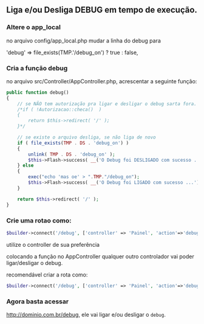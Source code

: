 ## Liga e/ou Desliga DEBUG em tempo de execução.

### Altere o app_local

no arquivo config/app_local.php mudar a linha do debug para

'debug' => file_exists(TMP.'/debug_on') ? true : false,

### Cria a função debug
no arquivo src/Controller/AppController.php, acrescentar a seguinte função:

```php
public function debug()
{
    // se NÃO tem autorização pra ligar e desligar o debug sarta fora.
    /*if ( !Autorizacao::checa()  )
    {
        return $this->redirect( '/' );
    }*/

    // se existe o arquivo desliga, se não liga de novo
    if ( file_exists(TMP . DS . 'debug_on') )
    {
        unlink( TMP . DS . 'debug_on' );
        $this->Flash->success( __('O Debug foi DESLIGADO com sucesso ...') );
    } else
    {
        exec("echo 'mas oe' > ".TMP."/debug_on");
        $this->Flash->success( __('O Debug foi LIGADO com sucesso ...') );
    }

    return $this->redirect( '/' );
}
```

### Crie uma rotao como:

```php
$builder->connect('/debug', ['controller' => 'Painel', 'action'=>'debug'] );
```

utilize o controller de sua preferência

colocando a função no AppController qualquer outro controlador vai poder ligar/desligar o debug.

recomendável criar a rota como:

```php
$builder->connect('/debug', ['controller' => 'Painel', 'action'=>'debug'] );
```

### Agora basta acessar

http://dominio.com.br/debug, ele vai ligar e/ou desligar o `debug`.
